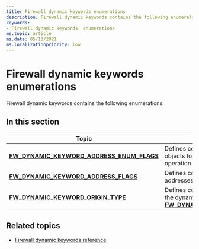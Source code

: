 ```yaml
---
title: Firewall dynamic keywords enumerations
description: Firewall dynamic keywords contains the following enumerations.
keywords:
- Firewall dynamic keywords, enumerations
ms.topic: article
ms.date: 05/13/2021
ms.localizationpriority: low
---
```


# Firewall dynamic keywords enumerations

Firewall dynamic keywords contains the following enumerations.

## In this section

| Topic | Description |
|-|-|
| [**FW_DYNAMIC_KEYWORD_ADDRESS_ENUM_FLAGS**](/windows/win32/api/netfw/ne-netfw-fw_dynamic_keyword_address_enum_flags) | Defines constants that specify the kind(s) of objects to include in an enumeration operation. |
| [**FW_DYNAMIC_KEYWORD_ADDRESS_FLAGS**](/windows/win32/api/netfw/ne-netfw-fw_dynamic_keyword_address_flags) | Defines constants that specify how IP addresses are to be resolved. |
| [**FW_DYNAMIC_KEYWORD_ORIGIN_TYPE**](/windows/win32/api/netfw/ne-netfw-fw_dynamic_keyword_origin_type) | Defines constants that specify the origin of the dynamic keyword address object in an [**FW_DYNAMIC_KEYWORD_ADDRESS_DATA0**](/windows/win32/api/netfw/ns-netfw-fw_dynamic_keyword_address_data0). |

## Related topics

* [Firewall dynamic keywords reference](firewall-dynamic-keywords-reference.md)
